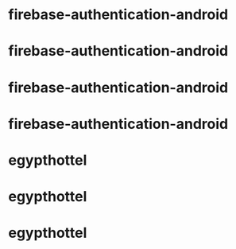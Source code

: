 # firebase-authentication-android
# firebase-authentication-android
# firebase-authentication-android
# firebase-authentication-android
# egypthottel
# egypthottel
# egypthottel
